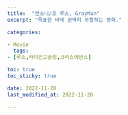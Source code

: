 ```yaml
---
title:  "앤소니/조 루소, GrayMan"
excerpt: "목표한 바에 완벽히 부합하는 영화."

categories:

- Movie
  tags:
- [루소,라이언고슬링,크리스에반스]

toc: true
toc_sticky: true

date: 2022-11-28
last_modified_at: 2022-11-28

---
```


#### 
